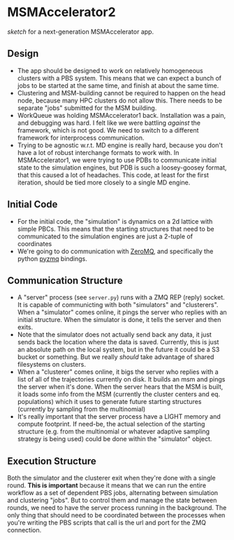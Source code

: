 MSMAccelerator2
===============
*sketch* for a next-generation MSMAccelerator app.

Design
------
- The app should be designed to work on relatively homogeneous clusters with a
  PBS system. This means that we can expect a bunch of jobs to be started at
  the same time, and finish at about the same time.
- Clustering and MSM-building cannot be required to happen on the head node,
  because many HPC clusters do not allow this. There needs to be separate
  "jobs" submitted for the MSM building.
- WorkQueue was holding MSMAccelerator1 back. Installation was a pain, and
  debugging was hard. I felt like we were battling *against* the framework,
  which is not good. We need to switch to a different framework for
  interprocess communication.
- Trying to be agnostic w.r.t. MD engine is really hard, because you don't have a lot
  of robust interchange formats to work with. In MSMAccelerator1, we were
  trying to use PDBs to communicate initial state to the simulation engines,
  but PDB is such a loosey-goosey format, that this caused a lot of headaches.
  This code, at least for the first iteration, should be tied more closely
  to a single MD engine.


Initial Code
------------
- For the initial code, the "simulation" is dynamics on a 2d lattice with
  simple PBCs. This means that the starting structures that need to be
  communicated to the simulation engines are just a 2-tuple of coordinates
- We're going to do communication with [ZeroMQ](http://www.zeromq.org/),
  and specifically the python [pyzmq](http://zeromq.github.io/pyzmq/) bindings.


Communication Structure
-----------------------
- A "server" process (see `server.py`) runs with a ZMQ REP (reply) socket. It
  is capable of communicting with both "simulators" and "clusterers". When
  a "simulator" comes online, it pings the server who replies with an
  initial structure. When the simulator is done, it tells the server and then
  exits.
- Note that the simulator does not actually send back any data, it just sends
  back the location where the data is saved. Currently, this is just an
  absolute path on the local system, but in the future it could be a S3 bucket
  or something. But we really *should* take advantage of shared filesystems
  on clusters.
- When a "clusterer" comes online, it bigs the server who replies with a list
  of all of the trajectories currently on disk. It builds an msm and pings the
  server when it's done. When the server hears that the MSM is built, it loads
  some info from the MSM (currently the cluster centers and eq. populations)
  which it uses to generate future starting structures (currently by sampling
  from the multinomial)
- It's really important that the server process have a LIGHT memory and
  compute footprint. If need-be, the actual selection of the starting
  structure (e.g. from the multinomial or whatever adaptive sampling strategy
  is being used) could be done within the "simulator" object.


Execution Structure
-------------------
Both the simulator and the clusterer exit when they're done with a single
round. **This is important** because it means that we can run the entire
workflow as a set of dependent PBS jobs, alternating between simulation and
clustering "jobs". But to control them and manage the state between rounds,
we need to have the server process running in the background. The only thing
that should need to be coordinated between the processes when you're writing
the PBS scripts that call is the url and port for the ZMQ connection.